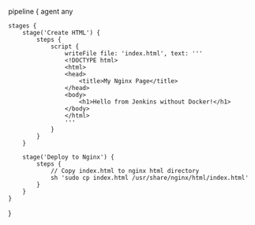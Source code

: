 pipeline {
    agent any

    stages {
        stage('Create HTML') {
            steps {
                script {
                    writeFile file: 'index.html', text: '''
                    <!DOCTYPE html>
                    <html>
                    <head>
                        <title>My Nginx Page</title>
                    </head>
                    <body>
                        <h1>Hello from Jenkins without Docker!</h1>
                    </body>
                    </html>
                    '''
                }
            }
        }
        
        stage('Deploy to Nginx') {
            steps {
                // Copy index.html to nginx html directory
                sh 'sudo cp index.html /usr/share/nginx/html/index.html'
            }
        }
    }
}

